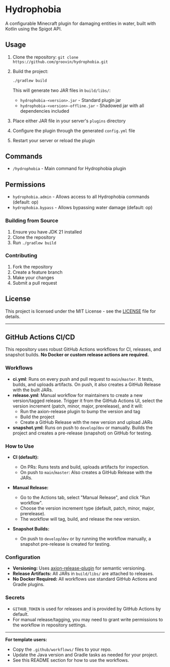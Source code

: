 # Hydrophobia
A configurable Minecraft plugin for damaging entities in water, built with Kotlin using the Spigot API.

## Usage

1. Clone the repository: `git clone https://github.com/groovin/hydrophobia.git`
2. Build the project:
   ```bash
   ./gradlew build
   ```
   This will generate two JAR files in `build/libs/`:
   - `hydrophobia-<version>.jar` - Standard plugin jar
   - `hydrophobia-<version>-offline.jar` - Shadowed jar with all dependencies included

3. Place either JAR file in your server's `plugins` directory
4. Configure the plugin through the generated `config.yml` file
5. Restart your server or reload the plugin

## Commands

- `/hydrophobia` - Main command for Hydrophobia plugin

## Permissions

- `hydrophobia.admin` - Allows access to all Hydrophobia commands (default: op)
- `hydrophobia.bypass` - Allows bypassing water damage (default: op)

### Building from Source

1. Ensure you have JDK 21 installed
2. Clone the repository
3. Run `./gradlew build`

### Contributing

1. Fork the repository
2. Create a feature branch
3. Make your changes
4. Submit a pull request

## License

This project is licensed under the MIT License - see the [LICENSE](LICENSE) file for details.

---

## GitHub Actions CI/CD

This repository uses robust GitHub Actions workflows for CI, releases, and snapshot builds. **No Docker or custom release actions are required.**

### Workflows

- **ci.yml**: Runs on every push and pull request to `main`/`master`. It tests, builds, and uploads artifacts. On push, it also creates a GitHub Release with the built JARs.
- **release.yml**: Manual workflow for maintainers to create a new version/tagged release. Trigger it from the GitHub Actions UI, select the version increment (patch, minor, major, prerelease), and it will:
  - Run the axion-release plugin to bump the version and tag
  - Build the project
  - Create a GitHub Release with the new version and upload JARs
- **snapshot.yml**: Runs on push to `develop`/`dev` or manually. Builds the project and creates a pre-release (snapshot) on GitHub for testing.

### How to Use

- **CI (default):**
  - On PRs: Runs tests and build, uploads artifacts for inspection.
  - On push to `main`/`master`: Also creates a GitHub Release with the JARs.

- **Manual Release:**
  - Go to the Actions tab, select "Manual Release", and click "Run workflow".
  - Choose the version increment type (default, patch, minor, major, prerelease).
  - The workflow will tag, build, and release the new version.

- **Snapshot Builds:**
  - On push to `develop`/`dev` or by running the workflow manually, a snapshot pre-release is created for testing.

### Configuration

- **Versioning:** Uses [axion-release-plugin](https://axion-release-plugin.readthedocs.io/) for semantic versioning.
- **Release Artifacts:** All JARs in `build/libs/` are attached to releases.
- **No Docker Required:** All workflows use standard GitHub Actions and Gradle plugins.

### Secrets

- `GITHUB_TOKEN` is used for releases and is provided by GitHub Actions by default.
- For manual release/tagging, you may need to grant write permissions to the workflow in repository settings.

---

**For template users:**
- Copy the `.github/workflows/` files to your repo.
- Update the Java version and Gradle tasks as needed for your project.
- See this README section for how to use the workflows.
